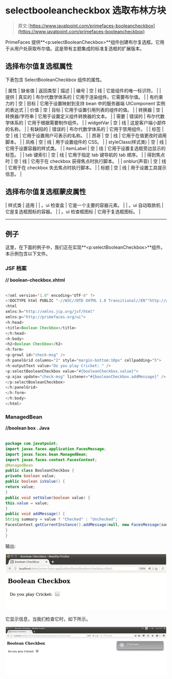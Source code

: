 # selectbooleancheckbox 选取布林方块

> 原文:[https://www.javatpoint.com/primefaces-booleancheckbox](https://www.javatpoint.com/primefaces-booleancheckbox)

PrimeFaces 提供**<p:selectBooleanCheckbox>**组件创建布尔复选框。它用于从用户处获取布尔值。这是带有主题集成的标准复选框的扩展版本。

## 选择布尔值复选框属性

下表包含 SelectBooleanCheckbox 组件的属性。

| 属性 | 缺省值 | 返回类型 | 描述 |
| 编号 | 空 | 线 | 它是组件的唯一标识符。 |
| 提供 | 真实的 | 布尔代数学体系的 | 它用于渲染组件。它需要布尔值。 |
| 有约束力的 | 空 | 目标 | 它用于设置映射到支持 bean 中的服务器端 UIComponent 实例的表达式 |
| 价值 | 空 | 目标 | 它用于设置引用列表的组件的值。 |
| 转换器 | 空 | 转换器/字符串 | 它用于设置定义组件转换器的文本。 |
| 需要 | 错误的 | 布尔代数学体系的 | 它用于根据需要制作组件。 |
| widgetVar | 空 | 线 | 这是客户端小部件的名称。 |
| 有缺陷的 | 错误的 | 布尔代数学体系的 | 它用于禁用组件。 |
| 标签 | 空 | 线 | 它用于设置用户可表示的名称。 |
| 昂哥 | 空 | 线 | 它用于在值更改时调用脚本。 |
| 风格 | 空 | 线 | 用于设置组件的 CSS。 |
| styleClass(样式类) | 空 | 线 | 它用于设置容器的样式类。 |
| itemLabel | 空 | 线 | 它用于设置复选框旁边显示的标签。 |
| tab 键索引 | 空 | 线 | 它用于指定 tab 键导航的 tab 顺序。 |
| 得到焦点时 | 空 | 线 | 它用于在 checkbox 获得焦点时执行脚本。 |
| onblur(声音) | 空 | 线 | 它用于在 checkbox 失去焦点时执行脚本。 |
| 标题 | 空 | 线 | 用于设置工具提示信息。 |

## 选择布尔值复选框蒙皮属性

| 样式类 | 适用 |
| 。ui 检查盒 | 它是一个主要的容器元素。 |
| 。ui 自动取款机 | 它是复选框图标的容器。 |
| 。ui 检查框图标 | 它用于复选框图标。 |

* * *

## 例子

这里，在下面的例子中，我们正在实现**<p:selectBooleanCheckbox>**组件。本示例包含以下文件。

### JSF 档案

**// boolean-checkbox.xhtml**

```java

<?xml version='1.0' encoding='UTF-8' ?>
<!DOCTYPE html PUBLIC "-//W3C//DTD XHTML 1.0 Transitional//EN""http://www.w3.org/TR/xhtml1/DTD/xhtml1-transitional.dtd">
<html 
xmlns:h="http://xmlns.jcp.org/jsf/html"
xmlns:p="http://primefaces.org/ui">
<h:head>
<title>Boolean Checkbox</title>
</h:head>
<h:body>
<h2>Boolean Checkbox</h2>
<h:form>
<p:growl id="check-msg" />
<h:panelGrid columns="2" style="margin-bottom:10px" cellpadding="5">
<h:outputText value="Do you play Cricket: " />
<p:selectBooleanCheckbox value="#{booleanCheckbox.value}">
<p:ajax update="check-msg" listener="#{booleanCheckbox.addMessage}" />
</p:selectBooleanCheckbox>
</h:panelGrid>
</h:form>
</h:body>
</html>

```

### ManagedBean

**//boolean box . Java**

```java

package com.javatpoint;
import javax.faces.application.FacesMessage;
import javax.faces.bean.ManagedBean;
import javax.faces.context.FacesContext;
@ManagedBean
public class BooleanCheckbox {
private boolean value;
public boolean isValue() {
return value;
}
public void setValue(boolean value) {
this.value = value;
}
public void addMessage() {
String summary = value ? "Checked" : "Unchecked";
FacesContext.getCurrentInstance().addMessage(null, new FacesMessage(summary));
}
}

```

输出:

![Primefaces Selectbooleancheckbox 1](img/a374e921e1b2cfe5e55b3a6dee2a6a48.png)

它显示信息，当我们检查它时，如下所示。

![Primefaces Selectbooleancheckbox 2](img/0fc2721c3ea5382fc84ad4e95c07b58f.png)